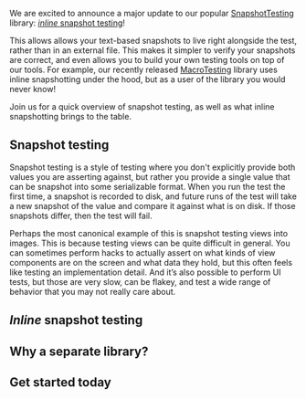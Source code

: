 We are excited to announce a major update to our popular [SnapshotTesting][gh-snapshot-testing]
library: [_inline_ snapshot testing][gh-inline-snapshot-testing]!

This allows allows your text-based snapshots to live right alongside the test, rather than in
an external file. This makes it simpler to verify your snapshots are correct, and even allows you
to build your own testing tools on top of our tools. For example, our recently released
[MacroTesting][gh-macro-testing] library uses inline snapshotting under the hood, but as a user of
the library you would never know!

Join us for a quick overview of snapshot testing, as well as what inline snapshotting brings to 
the table.

## Snapshot testing

Snapshot testing is a style of testing where you don't explicitly provide both values you are 
asserting against, but rather you provide a single value that can be snapshot into some serializable 
format. When you run the test the first time, a snapshot is recorded to disk, and future runs of 
the test will take a new snapshot of the value and compare it against what is on disk. If those 
snapshots differ, then the test will fail.

Perhaps the most canonical example of this is snapshot testing views into images. This is because 
testing views can be quite difficult in general. You can sometimes perform hacks to actually assert 
on what kinds of view components are on the screen and what data they hold, but this often feels 
like testing an implementation detail. And it’s also possible to perform UI tests, but those are 
very slow, can be flakey, and test a wide range of behavior that you may not really care about.




## _Inline_ snapshot testing

## Why a separate library?

## Get started today



[gh-snapshot-testing]: http://github.com/pointfreeco/swift-snapshot-testing
[gh-inline-snapshot-testing]: http://github.com/pointfreeco/swift-inline-snapshot-testing
[gh-macro-testing]: http://github.com/pointfreeco/swift-macro-testing
